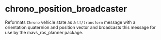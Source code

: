 # chrono_position_broadcaster

Reformats `Chrono` vehicle state as a `tf/transform` message with a orientation quaternion and position vector and broadcasts this message for use by the mavs_ros_planner package.
